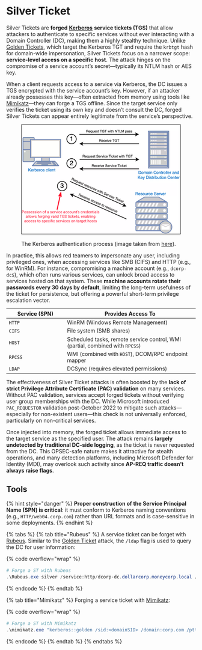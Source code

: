 # Silver Ticket

Silver Tickets are **forged** [**Kerberos**](../general-info.md#kerberos) **service tickets (TGS)** that allow attackers to authenticate to specific services without ever interacting with a Domain Controller (DC), making them a highly stealthy technique. Unlike [Golden Tickets](golden-ticket.md), which target the Kerberos TGT and require the `krbtgt` hash for domain-wide impersonation, Silver Tickets focus on a narrower scope: **service-level access on a specific host**. The attack hinges on the compromise of a service account’s secret—typically its NTLM hash or AES key.

When a client requests access to a service via Kerberos, the DC issues a TGS encrypted with the service account’s key. However, if an attacker already possesses this key—often extracted from memory using tools like [Mimikatz](../ad-tools/mimikatz.md)—they can forge a TGS offline. Since the target service only verifies the ticket using its own key and doesn’t consult the DC, forged Silver Tickets can appear entirely legitimate from the service’s perspective.

<figure><img src="../../../.gitbook/assets/silver_ticket_attack.png" alt=""><figcaption><p>The Kerberos authentication process (image taken from <a href="https://www.optiv.com/insights/source-zero/blog/kerberos-domains-achilles-heel">here</a>).</p></figcaption></figure>

In practice, this allows red teamers to impersonate any user, including privileged ones, when accessing services like SMB (CIFS) and HTTP (e.g., for WinRM). For instance, compromising a machine account (e.g., `dcorp-dc$`), which often runs various services, can unlock broad access to services hosted on that system. These **machine accounts rotate their passwords every 30 days by default**, limiting the long-term usefulness of the ticket for persistence, but offering a powerful short-term privilege escalation vector.

<table><thead><tr><th width="140.66668701171875">Service (SPN)</th><th>Provides Access To</th></tr></thead><tbody><tr><td><code>HTTP</code></td><td>WinRM (Windows Remote Management)</td></tr><tr><td><code>CIFS</code></td><td>File system (SMB shares)</td></tr><tr><td><code>HOST</code></td><td>Scheduled tasks, remote service control, WMI (partial, combined with <code>RPCSS</code>)</td></tr><tr><td><code>RPCSS</code></td><td>WMI (combined with <code>HOST</code>), DCOM/RPC endpoint mapper</td></tr><tr><td><code>LDAP</code></td><td>DCSync (requires elevated permissions)</td></tr></tbody></table>

The effectiveness of Silver Ticket attacks is often boosted by the **lack of strict Privilege Attribute Certificate (PAC) validation** on many services. Without PAC validation, services accept forged tickets without verifying user group memberships with the DC. While Microsoft introduced `PAC_REQUESTOR` validation post-October 2022 to mitigate such attacks—especially for non-existent users—this check is not universally enforced, particularly on non-critical services.

Once injected into memory, the forged ticket allows immediate access to the target service as the specified user. The attack remains **largely undetected by traditional DC-side logging**, as the ticket is never requested from the DC. This OPSEC-safe nature makes it attractive for stealth operations, and many detection platforms, including Microsoft Defender for Identity (MDI), may overlook such activity since **AP-REQ traffic doesn’t always raise flags**.

## **Tools**

{% hint style="danger" %}
**Proper construction of the Service Principal Name (SPN) is critical**: it must conform to Kerberos naming conventions (e.g., `HTTP/web04.corp.com`) rather than URL formats and is case-sensitive in some deployments.
{% endhint %}

{% tabs %}
{% tab title="Rubeus" %}
A service ticket can be forget with [Rubeus](../ad-tools/rubeus.md). Similar to the [Golden Ticket](golden-ticket.md) attack, the `/ldap` flag is used to query the DC for user information:

{% code overflow="wrap" %}
```powershell
# Forge a ST with Rubeus
.\Rubeus.exe silver /service:http/dcorp-dc.dollarcorp.moneycorp.local /rc4:<rc4> /sid:<domainSID> /ldap /user:Administrator /domain:dollarcorp.moneycorp.local /ptt
```
{% endcode %}
{% endtab %}

{% tab title="Mimikatz" %}
Forging a service ticket with [Mimikatz](../ad-tools/mimikatz.md):

{% code overflow="wrap" %}
```powershell
# Forge a ST with Mimikatz
.\mimikatz.exe "kerberos::golden /sid:<domainSID> /domain:corp.com /ptt /target:web04.corp.com /service:http /rc4:<rc4> /user:jeffadmin" "exit"
```
{% endcode %}
{% endtab %}
{% endtabs %}

